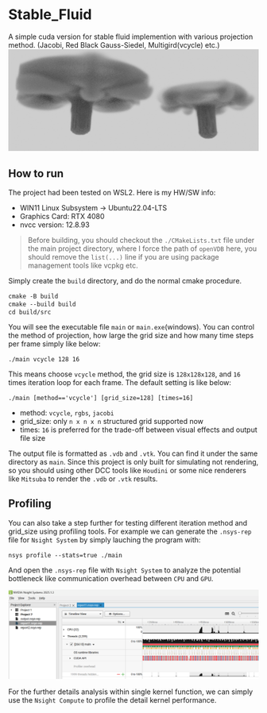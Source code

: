 # Stable_Fluid
A simple cuda version for stable fluid implemention with various projection method. (Jacobi, Red Black Gauss-Siedel, Multigird(vcycle) etc.)
![smoke vcycle jacobi render](snapshot/smoke_vcycle_jacobi_render.png)

## How to run
The project had been tested on WSL2. Here is my HW/SW info:
- WIN11 Linux Subsystem -> Ubuntu22.04-LTS
- Graphics Card: RTX 4080
- nvcc version: 12.8.93
> Before building, you should checkout the `./CMakeLists.txt` file under the main project directory, where I force the path of `openVDB` here, you should remove the `list(...)` line if you are using package management tools like vcpkg etc.

Simply create the `build` directory, and do the normal cmake procedure.

```
cmake -B build
cmake --build build
cd build/src
```
You will see the executable file `main` or `main.exe`(windows). You can control the method of projection, how large the grid size and how many time steps per frame simply like below:

```
./main vcycle 128 16
```
This means choose `vcycle` method, the grid size is `128x128x128`, and `16` times iteration loop for each frame. The default setting is like below:

```
./main [method=='vcycle'] [grid_size=128] [times=16]
```
- method: `vcycle`, `rgbs`, `jacobi`
- grid_size: only `n x n x n` structured grid supported now
- times: `16` is preferred for the trade-off between visual effects and output file size

The output file is formatted as `.vdb` and `.vtk`. You can find it under the same directory as `main`. Since this project is only built for simulating not rendering, so you should using other DCC tools like `Houdini` or some nice renderers like `Mitsuba` to render the `.vdb` or `.vtk` results.

## Profiling

You can also take a step further for testing different iteration method and grid_size using profiling tools. For example we can generate the `.nsys-rep` file for `Nsight System` by simply lauching the program with:

```
nsys profile --stats=true ./main
```
And open the `.nsys-rep` file with `Nsight System` to analyze the potential bottleneck like communication overhead between `CPU` and `GPU`.

![alt text](./snapshot/NsightSystem.png)

For the further details analysis within single kernel function, we can simply use the `Nsight Compute` to profile the detail kernel performance.